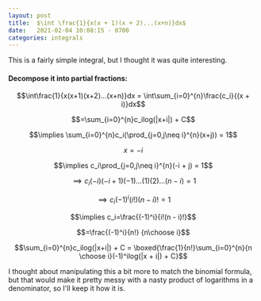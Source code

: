 ```yaml
---
layout: post
title:  $\int \frac{1}{x(x + 1)(x + 2)...(x+n)}dx$
date:   2021-02-04 10:08:15 - 0700
categories: integrals
---
```


<script type="text/x-mathjax-config">
MathJax.Hub.Config({
  tex2jax: {
    inlineMath: [['$','$'], ['\\(','\\)']],
    processEscapes: true
  }
});
</script>

<script src="https://cdnjs.cloudflare.com/ajax/libs/mathjax/2.7.0/MathJax.js?config=TeX-AMS-MML_HTMLorMML" type="text/javascript"></script>

This is a fairly simple integral, but I thought it was quite interesting.

#### Decompose it into partial fractions:

$$\int\frac{1}{x(x+1)(x+2)...(x+n)}dx = \int\sum_{i=0}^{n}\frac{c_i}{(x + i)}dx$$

$$=\sum_{i=0}^{n}c_ilog(|x+i|) + C$$

$$\implies \sum_{i=0}^{n}c_i(\prod_{j=0,j\neq i}^{n}(x+j)) = 1$$

$$x = -i$$

$$\implies c_i\prod_{j=0,j\neq i}^{n}(-i + j) = 1$$

$$\implies c_i(-i)(-i + 1)(-1)...(1)(2)...(n - i) = 1$$

$$\implies c_i(-1)^i(i!)(n-i)! = 1$$

$$\implies c_i=\frac{(-1)^i}{i!(n - i)!}$$

$$=\frac{(-1)^i}{n!} {n\choose i}$$

$$\sum_{i=0}^{n}c_ilog(|x+i|) + C = \boxed{\frac{1}{n!}\sum_{i=0}^{n}{n \choose i}(-1)^ilog(|x + i|) + C}$$

I thought about manipulating this a bit more to match the binomial formula, but that would make it pretty messy with a nasty product of logarithms in a denominator, so I'll keep it how it is.

